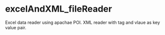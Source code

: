 # excelAndXML_fileReader
Excel data reader using apachae POI. XML reader with tag and vlaue as key value pair.
